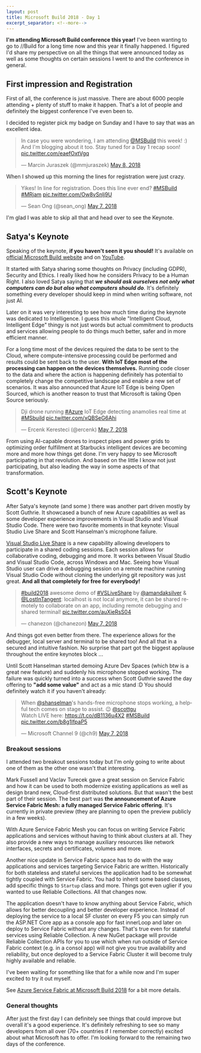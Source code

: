 ```yaml
---
layout: post
title: Microsoft Build 2018 - Day 1
excerpt_separator: <!--more-->
---
```


**I'm attending Microsoft Build conference this year!** I've been wanting to go to //Build for a long time now and this year it finally happened.
I figured I'd share my perspective on all the things that were announced today as well as some thoughts on certain sessions I went to and the conference in general.
<!--more-->

## First impression and Registration

First of all, the conference is just massive. There are about 6000 people attending + plenty of stuff to make it happen.
That's a lot of people and definitely the biggest conference I've even been to.

I decided to register pick my badge on Sunday and I have to say that was an excellent idea.

<blockquote class="twitter-tweet" data-lang="en"><p lang="en" dir="ltr">In case you were wondering, I am attending <a href="https://twitter.com/msbuild?ref_src=twsrc%5Etfw">@MSBuild</a> this week! :) And I&#39;m blogging about it too. Stay tuned for a Day 1 recap soon! <a href="https://t.co/eaefOxtVgq">pic.twitter.com/eaefOxtVgq</a></p>&mdash; Marcin Juraszek (@mmjuraszek) <a href="https://twitter.com/mmjuraszek/status/993717998425800706?ref_src=twsrc%5Etfw">May 8, 2018</a></blockquote> 

When I showed up this morning the lines for registration were just crazy.

<blockquote class="twitter-tweet" data-lang="en"><p lang="en" dir="ltr">Yikes! In line for registration. Does this line ever end? <a href="https://twitter.com/hashtag/MSBuild?src=hash&amp;ref_src=twsrc%5Etfw">#MSBuild</a> <a href="https://twitter.com/hashtag/MRjam?src=hash&amp;ref_src=twsrc%5Etfw">#MRjam</a> <a href="https://t.co/Ow8vSnlj9U">pic.twitter.com/Ow8vSnlj9U</a></p>&mdash; Sean Ong (@sean_ong) <a href="https://twitter.com/sean_ong/status/993510082380943361?ref_src=twsrc%5Etfw">May 7, 2018</a></blockquote>
<script async src="https://platform.twitter.com/widgets.js" charset="utf-8"></script>

I'm glad I was able to skip all that and head over to see the Keynote.

## Satya's Keynote

Speaking of the keynote, **if you haven't seen it you should!** It's available on [official Microsoft Build website](https://developer.microsoft.com/en-us/events/build) and on [YouTube](https://www.youtube.com/watch?v=rd0Rd8w3FZ0).

It started with Satya sharing some thoughts on Privacy (including GDPR), Security and Ethics.
I really liked how he considers Privacy to be a Human Right.
I also loved Satya saying that ***we should ask ourselves not only what computers can do but also what computers should do***.
It's definitely something every developer should keep in mind when writing software, not just AI.

Later on it was very interesting to see how much time during the keynote was dedicated to Intelligence.
I guess this whole "Intelligent Cloud, Intelligent Edge" thingy is not just words but actual commitment to products and services allowing people to do things much better, safer and in more efficient manner.

For a long time most of the devices required the data to be sent to the Cloud, where compute-intensive processing could be performed and results could be sent back to the user.
**With IoT Edge most of the processing can happen on the devices themselves.**
Running code closer to the data and where the action is happening definitely has potential to completely change the competitive landscape and enable a new set of scenarios.
It was also announced that Azure IoT Edge is being Open Sourced, which is another reason to trust that Microsoft is taking Open Source seriously.

<blockquote class="twitter-tweet" data-lang="en"><p lang="en" dir="ltr">Dji drone running <a href="https://twitter.com/hashtag/Azure?src=hash&amp;ref_src=twsrc%5Etfw">#Azure</a> IoT Edge detecting anamolies real time at <a href="https://twitter.com/hashtag/MSbuild?src=hash&amp;ref_src=twsrc%5Etfw">#MSbuild</a> <a href="https://t.co/xQBSeG6Ahi">pic.twitter.com/xQBSeG6Ahi</a></p>&mdash; Ercenk Keresteci (@ercenk) <a href="https://twitter.com/ercenk/status/993523500341067779?ref_src=twsrc%5Etfw">May 7, 2018</a></blockquote>
<script async src="https://platform.twitter.com/widgets.js" charset="utf-8"></script>

From using AI-capable drones to inspect pipes and power grids to optimizing order fulfillment at Starbucks intelligent devices are becoming more and more how things get done.
I'm very happy to see Microsoft participating in that revolution.
And based on the little I know not just participating, but also leading the way in some aspects of that transformation.

## Scott's Keynote

After Satya's keynote (and some ) there was another part driven mostly by Scott Guthrie.
It showcased a bunch of new Azure capabilities as well as some developer experience improvements in Visual Studio and Visual Studio Code. There were two favorite moments in that keynote: Visual Studio Live Share and Scott Hanselman's microphone failure.

[Visual Studio Live Share](https://code.visualstudio.com/visual-studio-live-share) is a new capability allowing developers to participate in a shared coding sessions.
Each session allows for collaborative coding, debugging and more. It works between Visual Studio and Visual Studio Code, across Windows and Mac.
Seeing how Visual Studio user can drive a debugging session on a remote machine running Visual Studio Code without cloning the underlying git repository was just great.
**And all that completely for free for everybody!**

<blockquote class="twitter-tweet" data-lang="en"><p lang="en" dir="ltr"><a href="https://twitter.com/hashtag/build2018?src=hash&amp;ref_src=twsrc%5Etfw">#build2018</a> awesome demo of <a href="https://twitter.com/hashtag/VSLiveShare?src=hash&amp;ref_src=twsrc%5Etfw">#VSLiveShare</a> by <a href="https://twitter.com/amandaksilver?ref_src=twsrc%5Etfw">@amandaksilver</a> &amp; <a href="https://twitter.com/LostInTangent?ref_src=twsrc%5Etfw">@LostInTangent</a>: localhost is not local anymore, it can be shared remotely to collaborate on an app, including remote debugging and shared terminal! <a href="https://t.co/auXieRsS04">pic.twitter.com/auXieRsS04</a></p>&mdash; chanezon (@chanezon) <a href="https://twitter.com/chanezon/status/993545414023364610?ref_src=twsrc%5Etfw">May 7, 2018</a></blockquote>
<script async src="https://platform.twitter.com/widgets.js" charset="utf-8"></script>

And things got even better from there.
The experience allows for the debugger, local server and terminal to be shared too!
And all that in a secured and intuitive fashion.
No surprise that part got the biggest applause throughout the entire keynotes block ...

Until Scott Hanselman started demoing Azure Dev Spaces (which btw is a great new feature) and suddenly his microphone stopped working.
The failure was quickly turned into a success when Scott Guthrie saved the day offering to **"add some value"** and act as a mic stand :D
You should definitely watch it if you haven't already:

<blockquote class="twitter-tweet" data-lang="en"><p lang="en" dir="ltr">When <a href="https://twitter.com/shanselman?ref_src=twsrc%5Etfw">@shanselman</a>&#39;s hands-free microphone stops working, a helpful tech comes on stage to assist. 😉 <a href="https://twitter.com/scottgu?ref_src=twsrc%5Etfw">@scottgu</a><br>Watch LIVE here: <a href="https://t.co/dB1136u4X2">https://t.co/dB1136u4X2</a> <a href="https://twitter.com/hashtag/MSBuild?src=hash&amp;ref_src=twsrc%5Etfw">#MSBuild</a> <a href="https://t.co/b8g1lfpaP5">pic.twitter.com/b8g1lfpaP5</a></p>&mdash; Microsoft Channel 9 (@ch9) <a href="https://twitter.com/ch9/status/993559448982470656?ref_src=twsrc%5Etfw">May 7, 2018</a></blockquote>
<script async src="https://platform.twitter.com/widgets.js" charset="utf-8"></script>

### Breakout sessions

I attended two breakout sessions today but I'm only going to write about one of them as the other one wasn't that interesting.

Mark Fussell and Vaclav Turecek gave a great session on Service Fabric and how it can be used to both modernize existing applications as well as design brand new, Cloud-first distributed solutions.
But that wasn't the best part of their session.
The best part was **the announcement of Azure Service Fabric Mesh: a fully managed Service Fabric offering**. It's currently in private preview (they are planning to open the preview publicly in a few weeks).

With Azure Service Fabric Mesh you can focus on writing Service Fabric applications and services without having to think about clusters at all.
They also provide a new ways to manage auxiliary resources like network interfaces, secrets and certificates, volumes and more.

Another nice update in Service Fabric space has to do with the way applications and services targeting Service Fabric are written.
Historically for both stateless and stateful services the application had to be somewhat tightly coupled with Service Fabric.
You had to inherit some based classes, add specific things to `Startup` class and more.
Things got even uglier if you wanted to use Reliable Collections.
All that changes now.

The application doesn't have to know anything about Service Fabric, which allows for better decoupling and better developer experience.
Instead of deploying the service to a local SF cluster on every F5 you can simply run the ASP.NET Core app as a console app for fast innerLoop and later on deploy to Service Fabric without any changes.
That's true even for stateful services using Reliable Collection.
A new NuGet package will provide Reliable Collection APIs for you to use which when run outside of Service Fabric context (e.g. in a consol app) will not give you true availability and reliability, but once deployed to a Service Fabric Cluster it will become truly highly available and reliable.

I've been waiting for something like that for a while now and I'm super excited to try it out myself.

See [Azure Service Fabric at Microsoft Build 2018](https://azure.microsoft.com/en-us/blog/azure-service-fabric-at-microsoft-build-2018/) for a bit more details.

### General thoughts

After just the first day I can definitely see things that could improve but overall it's a good experience.
It's definitely refreshing to see so many developers from all over (70+ countries if I remember correctly) excited about what Microsoft has to offer.
I'm looking forward to the remaining two days of the conference.